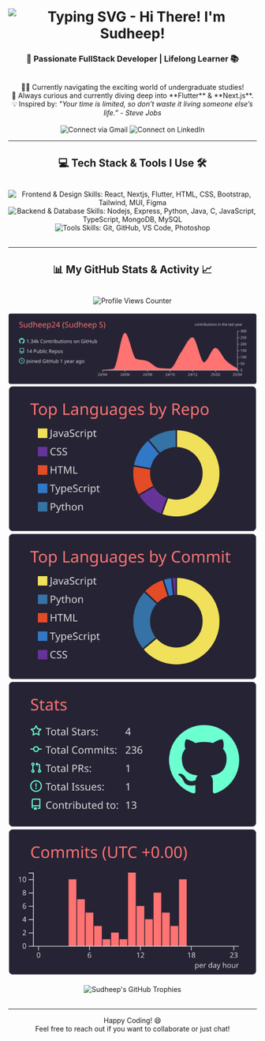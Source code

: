 <h1 align="center">
  <img src="https://readme-typing-svg.herokuapp.com/?font=Righteous&size=35&center=true&vCenter=true&width=500&height=70&duration=4000&lines=Hi+There!+👋;+I'm+Sudheep!+✨" alt="Typing SVG - Hi There! I'm Sudheep!" />
</h1>

<h3 align="center">🚀 Passionate FullStack Developer | Lifelong Learner 📚</h3>

<br/>

<div align="center">
  🧑‍💻 Currently navigating the exciting world of undergraduate studies! <br/>
  🌱 Always curious and currently diving deep into **Flutter** & **Next.js**. <br/>
  💡 Inspired by: <i>"Your time is limited, so don’t waste it living someone else’s life.” - Steve Jobs</i> <br/>
</div>

<br/>

<div align="center">
  <a href="mailto:sudheeps2004@gmail.com" style="text-decoration: none;">
    <img src="https://img.shields.io/badge/Gmail-D14836?style=for-the-badge&logo=gmail&logoColor=white" alt="Connect via Gmail"/>
  </a>
  <a href="https://www.linkedin.com/in/sudheep-s-0816101ba/" target="_blank" style="text-decoration: none;">
    <img src="https://img.shields.io/badge/LinkedIn-0077B5?style=for-the-badge&logo=linkedin&logoColor=white" alt="Connect on LinkedIn"/>
  </a>
  </div>

<hr/>

<h2 align="center">💻 Tech Stack & Tools I Use 🛠️</h2>
<br/>
<div align="center">
    <img src="https://skillicons.dev/icons?i=react,nextjs,flutter,html,css,bootstrap,tailwind,mui,figma" alt="Frontend & Design Skills: React, Nextjs, Flutter, HTML, CSS, Bootstrap, Tailwind, MUI, Figma" /><br>
    <img src="https://skillicons.dev/icons?i=nodejs,express,python,java,c,javascript,typescript,mongodb,mysql" alt="Backend & Database Skills: Nodejs, Express, Python, Java, C, JavaScript, TypeScript, MongoDB, MySQL" /><br>
    <img src="https://skillicons.dev/icons?i=git,github,vscode,ps" alt="Tools Skills: Git, GitHub, VS Code, Photoshop" />
</div>
<br/>

<hr/>

<h2 align="center">📊 My GitHub Stats & Activity 📈</h2>
<br/>

<div align="center">
  <img src="https://komarev.com/ghpvc/?username=Sudheep24&label=Profile%20Views&color=blueviolet&style=flat-square" alt="Profile Views Counter" />
</div>
<br/>

<div align="center">
  <a href="https://github.com/vn7n24fzkq/github-profile-summary-cards">
    <img src="https://raw.githubusercontent.com/Sudheep24/stats/master/profile-summary-card-output/aura_dark/0-profile-details.svg" alt="Sudheep's GitHub Profile Details Card"/>
  </a>
  <br/> <a href="https://github.com/vn7n24fzkq/github-profile-summary-cards">
    <img src="https://raw.githubusercontent.com/Sudheep24/stats/master/profile-summary-card-output/aura_dark/1-repos-per-language.svg" alt="Sudheep's GitHub Repositories per Language Card"/>
  </a>
   <a href="https://github.com/vn7n24fzkq/github-profile-summary-cards">
    <img src="https://raw.githubusercontent.com/Sudheep24/stats/master/profile-summary-card-output/aura_dark/2-most-commit-language.svg" alt="Sudheep's GitHub Most Commit Language Card"/>
  </a>
  <br/>
   <a href="https://github.com/vn7n24fzkq/github-profile-summary-cards">
    <img src="https://raw.githubusercontent.com/Sudheep24/stats/master/profile-summary-card-output/aura_dark/3-stats.svg" alt="Sudheep's GitHub Stats Card"/>
  </a>
  <a href="https://github.com/vn7n24fzkq/github-profile-summary-cards">
    <img src="https://raw.githubusercontent.com/Sudheep24/stats/master/profile-summary-card-output/aura_dark/4-productive-time.svg" alt="Sudheep's GitHub Productive Time Card"/>
  </a>
</div>
<br/>

<div align="center">
  <img src="https://github-profile-trophy.vercel.app/?username=Sudheep24&theme=radical&row=1&column=7&margin-w=15&margin-h=15" alt="Sudheep's GitHub Trophies"/>
</div>
<br/>

<hr/>

<p align="center">
  Happy Coding! 😄 <br/>
  Feel free to reach out if you want to collaborate or just chat!
</p>
